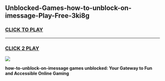 
## Unblocked-Games-how-to-unblock-on-imessage-Play-Free-3ki8g
<h3>
<a href="https://premium76.site?title=how-to-unblock-on-imessage&ref=20M">CLICK TO PLAY</a></h3>
<hr>

<h3>
<a href="https://premium76.site?title=how-to-unblock-on-imessage&ref=20M">CLICK 2 PLAY</a>
  
</h3>

<a href="https://premium76.site?title=how-to-unblock-on-imessage&ref=19M"><img src="https://clearcache.store/games.png"></a>


**how-to-unblock-on-imessage games unblocked: Your Gateway to Fun and Accessible Online Gaming**
